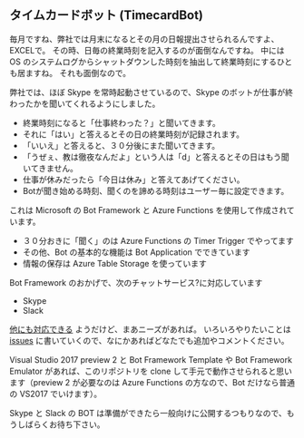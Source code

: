 タイムカードボット (TimecardBot)
---

毎月ですね、弊社では月末になるとその月の日報提出させられるんですよ、EXCELで。
その時、日毎の終業時刻を記入するのが面倒なんですね。
中には OS のシステムログからシャットダウンした時刻を抽出して終業時刻にするひとも居ますね。
それも面倒なので。

弊社では、ほぼ Skype を常時起動させているので、Skype のボットが仕事が終わったかを聞いてくれるようにしました。
* 終業時刻になると「仕事終わった？」と聞いてきます。
* それに「はい」と答えるとその日の終業時刻が記録されます。
* 「いいえ」と答えると、３０分後にまた聞いてきます。
* 「うぜぇ、教は徹夜なんだよ」という人は「d」と答えるとその日はもう聞いてきません。
* 仕事が休みだったら「今日は休み」と答えてあげてください。
* Botが聞き始める時刻、聞くのを諦める時刻はユーザー毎に設定できます。

これは Microsoft の Bot Framework と Azure Functions を使用して作成されています。
* ３０分おきに「聞く」のは Azure Functions の Timer Trigger でやってます
* その他、Bot の基本的な機能は Bot Application でできています
* 情報の保存は Azure Table Storage を使っています

Bot Framework のおかげで、次のチャットサービス?に対応しています
* Skype
* Slack

[他にも対応できる](https://docs.microsoft.com/en-us/bot-framework/portal-configure-channels) ようだけど、まあニーズがあれば。
いろいろやりたいことは [issues](https://github.com/amay077/TimecardBot/issues) に書いていくので、なにかあればどなたでも追加やコメントください。

Visual Studio 2017 preview 2 と Bot Framework Template や Bot Framework Emulator があれば、このリポジトリを clone して手元で動作させられると思います（preview 2 が必要なのは Azure Functions の方なので、Bot だけなら普通の VS2017 でいけます）。

Skype と Slack の BOT は準備ができたら一般向けに公開するつもりなので、もうしばらくお待ち下さい。
